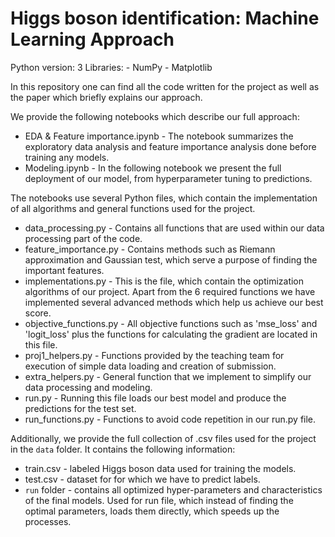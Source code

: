 # Higgs boson identification: Machine Learning Approach

Python version: 3
Libraries: - NumPy
           - Matplotlib

In this repository one can find all the code written for the project as well as the paper which briefly explains our approach. 

We provide the following notebooks which describe our full approach:
* EDA & Feature importance.ipynb - The notebook summarizes the exploratory data analysis and feature importance analysis done before training any models.
* Modeling.ipynb - In the following notebook we present the full deployment of our model, from hyperparameter tuning to predictions.

The notebooks use several Python files, which contain the implementation of all algorithms and general functions used for the project.
* data_processing.py - Contains all functions that are used within our data processing part of the code.
* feature_importance.py - Contains methods such as Riemann approximation and Gaussian test, which serve a purpose of finding the important features.
* implementations.py - This is the file, which contain the optimization algorithms of our project. Apart from the 6 required functions we have implemented several advanced methods which help us achieve our best score.
* objective_functions.py - All objective functions such as 'mse_loss' and 'logit_loss' plus the functions for calculating the gradient are located in this file.
* proj1_helpers.py - Functions provided by the teaching team for execution of simple data loading and creation of submission.
* extra_helpers.py - General function that we implement to simplify our data processing and modeling.
* run.py - Running this file loads our best model and produce the predictions for the test set. 
* run_functions.py - Functions to avoid code repetition in our run.py file.

Additionally, we provide the full collection of .csv files used for the project in the `data` folder. It contains the following information:
* train.csv - labeled Higgs boson data used for training the models.
* test.csv - dataset for for which we have to predict labels.
* `run` folder - contains all optimized hyper-parameters and characteristics of the final models. Used for run file, which instead of finding the optimal parameters, loads them directly, which speeds up the processes.
